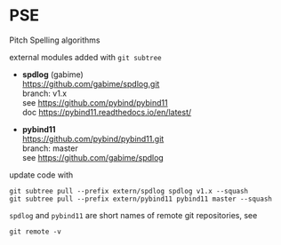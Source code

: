# PSE 
Pitch Spelling algorithms

external modules
added with `git subtree`

 
- **spdlog**  (gabime)  
  https://github.com/gabime/spdlog.git  
  branch: v1.x  
  see https://github.com/pybind/pybind11  
  doc https://pybind11.readthedocs.io/en/latest/    
 
- **pybind11**  
  https://github.com/pybind/pybind11.git  
  branch: master  
  see https://github.com/gabime/spdlog   
  

update code with  
```shell
git subtree pull --prefix extern/spdlog spdlog v1.x --squash
git subtree pull --prefix extern/pybind11 pybind11 master --squash
```

`spdlog` and `pybind11` are short names of remote git repositories, see
```shell
git remote -v
```


